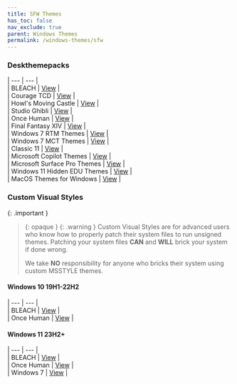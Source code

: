 ```yaml
---
title: SFW Themes
has_toc: false
nav_exclude: true
parent: Windows Themes
permalink: /windows-themes/sfw
---
```


### Deskthemepacks
 
| --- | --- |  
| BLEACH | [View][BLEACH] |  
| Courage TCD | [View][CourageTCD] |  
| Howl's Moving Castle | [View][HMC] |  
| Studio Ghibli | [View][StudioGhibli] |  
| Once Human | [View][OnceHuman] |  
| Final Fantasy XIV | [View][FFXIV] |  
| Windows 7 RTM Themes | [View][RTM] |  
| Windows 7 MCT Themes | [View][MCT] |  
| Classic 11 | [View][Classic11] |  
| Microsoft Copilot Themes | [View][MSCopilot] |  
| Microsoft Surface Pro Themes | [View][MSSurfacePro] |  
| Windows 11 Hidden EDU Themes | [View][EDU] |  
| MacOS Themes for Windows | [View][MacOS] |  

### Custom Visual Styles

{: .important }
> {: opaque }
> {: .warning }
> Custom Visual Styles are for advanced users who know how to properly patch their system files to run unsigned themes. 
> Patching your system files **CAN** and **WILL** brick your system if done wrong.
>
> We take **NO** responsibility for anyone who bricks their system using custom MSSTYLE themes.

#### Windows 10 19H1-22H2
 
| --- | --- |  
| BLEACH | [View][Win10BLEACH] |  
| Once Human | [View][Win10OnceHuman] |   


#### Windows 11 23H2+

| --- | --- |  
| BLEACH | [View][Win11BLEACH] |  
| Once Human | [View][Win11OnceHuman] |  
| Windows 7 | [View][Win11Win7] |  

<!-- ////////////////////////////////////////////////////////////////////////////////////////////////////////////////////// -->

[Win10BLEACH]: /windows-themes/sfw/msstyle/windows-10/bleach
[Win10OnceHuman]: /windows-themes/sfw/msstyle/windows-10/once-human

[Win11BLEACH]: /windows-themes/sfw/msstyle/windows-11/bleach
[Win11OnceHuman]: /windows-themes/sfw/msstyle/windows-11/once-human
[Win11Win7]: /windows-themes/sfw/msstyle/windows-11/windows-7

[RTM]: https://gitlab.com/the-back-room/Themes/-/tree/main/Deskthemepacks/SFW/Windows-7-RTM-Themes
[MCT]: https://gitlab.com/the-back-room/Themes/-/tree/main/Deskthemepacks/SFW/Windows-7-MCT-Themes
[Classic11]: https://gitlab.com/the-back-room/Themes/-/tree/main/Deskthemepacks/SFW/Classic-11
[MSCopilot]: https://gitlab.com/the-back-room/Themes/-/tree/main/Deskthemepacks/SFW/Microsoft-Copilot
[MSSurfacePro]: https://gitlab.com/the-back-room/Themes/-/tree/main/Deskthemepacks/SFW/Microsoft-Surface-Pro
[MacOS]: https://gitlab.com/the-back-room/Themes/-/tree/main/Deskthemepacks/SFW/MacOS
[OnceHuman]: https://gitlab.com/the-back-room/Themes/-/tree/main/Deskthemepacks/SFW/Once-Human
[EDU]: https://gitlab.com/the-back-room/Themes/-/tree/main/Deskthemepacks/SFW/Windows-11-Hidden-EDU-Themes
[FFXIV]: https://gitlab.com/the-back-room/Themes/-/tree/main/Deskthemepacks/SFW/FFXIV
[BLEACH]: https://gitlab.com/the-back-room/Themes/-/tree/main/Deskthemepacks/SFW/BLEACH
[CourageTCD]: https://gitlab.com/the-back-room/Themes/-/tree/main/Deskthemepacks/SFW/Courage-TCD
[HMC]: https://gitlab.com/the-back-room/Themes/-/tree/main/Deskthemepacks/SFW/Howls-Moving-Castle
[StudioGhibli]: https://gitlab.com/the-back-room/Themes/-/tree/main/Deskthemepacks/SFW/Studio-Ghibli

<!-- ////////////////////////////////////////////////////////////////////////////////////////////////////////////////////// -->